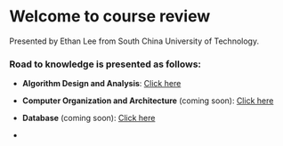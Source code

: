 # Welcome to course review

Presented by Ethan Lee from South China University of Technology.



### Road to knowledge is presented as follows:

* **Algorithm Design and Analysis**: [Click here](https://github.com/Ethan-Lee-SCUT/course-review/tree/master/Algorithm%20Design%20and%20Analysis)

* **Computer Organization and Architecture** (coming soon): [Click here]()

* **Database** (coming soon): [Click here]()
* 

